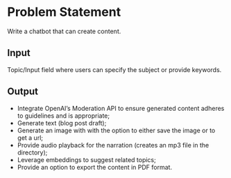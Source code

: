 # Problem Statement
Write a chatbot that can create content.

## Input
Topic/Input field where users can specify the subject or provide keywords.

## Output
- Integrate OpenAI’s Moderation API to ensure generated content adheres to guidelines and is appropriate;
- Generate text (blog post draft);
- Generate an image with with the option to either save the image or to get a url;
- Provide audio playback for the narration (creates an mp3 file in the directory);
- Leverage embeddings to suggest related topics;
- Provide an option to export the content in PDF format.
